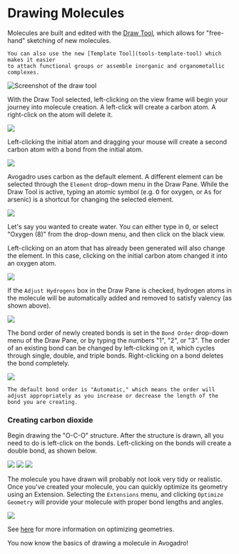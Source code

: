 # Drawing Molecules

Molecules are built and edited with the [Draw Tool](tools-draw-tool), which allows for "free-hand" sketching of new molecules.

```{tip} **New in 2.0**
You can also use the new [Template Tool](tools-template-tool) which makes it easier
to attach functional groups or assemble inorganic and organometallic complexes.
```

![Screenshot of the draw tool](../../_static/draw-tool.png)

With the Draw Tool selected, left-clicking on the view frame will begin your journey into molecule creation. A left-click will create a carbon atom. A right-click on the atom will delete it.

![](../../_static/first-carbon.png)

Left-clicking the initial atom and dragging your mouse will create a second carbon atom with a bond from the initial atom.

![](../../_static/drag-to-build.png)

Avogadro uses carbon as the default element. A different element can be selected through the `Element` drop-down menu in the Draw Pane. While the Draw Tool is active, typing an atomic symbol (e.g. <kbd>O</kbd> for oxygen, or <kbd>A</kbd><kbd>s</kbd> for arsenic) is a shortcut for changing the selected element.

![](../../_static/pick-an-element.png)

Let's say you wanted to create water. You can either type in <kbd>O</kbd>, or select "Oxygen (8)" from the drop-down menu, and then click on the black view.

Left-clicking on an atom that has already been generated will also change the element. In this case, clicking on the initial carbon atom changed it into an oxygen atom.

![](../../_static/tutorial-water.png)

If the `Adjust Hydrogens` box in the Draw Pane is checked, hydrogen atoms in the molecule will be automatically added and removed to satisfy valency (as shown above).

![](../../_static/tutorial-adjust-hydrogens.png)

The bond order of newly created bonds is set in the `Bond Order` drop-down menu of the Draw Pane, or by typing the numbers "1", "2", or "3". The order of an existing bond can be changed by left-clicking on it, which cycles through single, double, and triple bonds. Right-clicking on a bond deletes the bond completely.

![](../../_static/tutorial-bond-order.png)

```{tip} **New in 2.0**
The default bond order is "Automatic," which means the order will adjust appropriately as you increase or decrease the length of the bond you are creating.
```

### Creating carbon dioxide

Begin drawing the "O-C-O" structure. After the structure is drawn, all you need to do is left-click on the bonds. Left-clicking on the bonds will create a double bond, as shown below.

![](../../_static/tutorial-co2-step1.png)
![](../../_static/tutorial-co2-step2.png)
![](../../_static/tutorial-co2-step3.png)

The molecule you have drawn will probably not look very tidy or realistic. Once you've created your molecule, you can quickly optimize its geometry using an Extension. Selecting the `Extensions` menu, and clicking `Optimize Geometry` will provide your molecule with proper bond lengths and angles.

![](../../_static/ada26872-ede7-4601-bd4e-d790c10ad614.png)

See [here](calculations-optimization) for more information on optimizing geometries.

You now know the basics of drawing a molecule in Avogadro!
